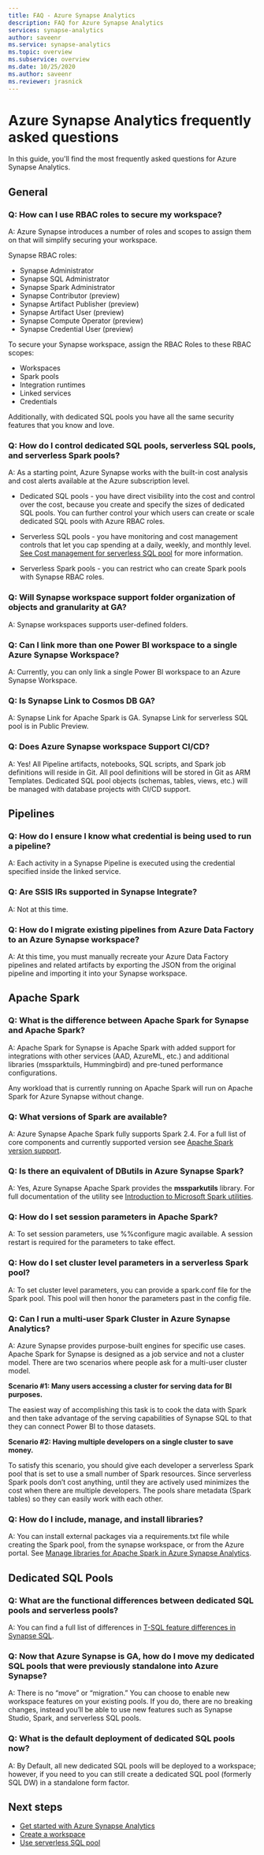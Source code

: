 ```yaml
---
title: FAQ - Azure Synapse Analytics
description: FAQ for Azure Synapse Analytics
services: synapse-analytics
author: saveenr
ms.service: synapse-analytics
ms.topic: overview
ms.subservice: overview
ms.date: 10/25/2020
ms.author: saveenr
ms.reviewer: jrasnick
---
```


# Azure Synapse Analytics frequently asked questions

In this guide, you'll find the most frequently asked questions for Azure Synapse Analytics.

## General

### Q: How can I use RBAC roles to secure my workspace?

A: Azure Synapse introduces a number of roles and scopes to assign them on that will simplify securing your workspace.

Synapse RBAC roles:
* Synapse Administrator
* Synapse SQL Administrator
* Synapse Spark Administrator
* Synapse Contributor (preview)
* Synapse Artifact Publisher (preview)
* Synapse Artifact User (preview)
* Synapse Compute Operator (preview)
* Synapse Credential User (preview)

To secure your Synapse workspace, assign the RBAC Roles to these RBAC scopes:
* Workspaces
* Spark pools
* Integration runtimes
* Linked services
* Credentials

Additionally, with dedicated SQL pools you have all the same security features that you know and love.

### Q: How do I control dedicated SQL pools, serverless SQL pools, and serverless Spark pools?

A: As a starting point, Azure Synapse works with the built-in cost analysis and cost alerts available at the Azure subscription level.

- Dedicated SQL pools - you have direct visibility into the cost and control over the cost, because you create and specify the sizes of dedicated SQL pools. You can further control your which users can create or scale dedicated SQL pools with Azure RBAC roles.

- Serverless SQL pools - you have monitoring and cost management controls that let you cap spending at a daily, weekly, and monthly level. [See Cost management for serverless SQL pool](./sql/data-processed.md) for more information. 

- Serverless Spark pools - you can restrict who can create Spark pools with Synapse RBAC roles.  

### Q: Will Synapse workspace support folder organization of objects and granularity at GA?

A: Synapse workspaces supports user-defined folders.

### Q: Can I link more than one Power BI workspace to a single Azure Synapse Workspace?
	
A: Currently, you can only link a single Power BI workspace to an Azure Synapse Workspace. 

### Q: Is Synapse Link to Cosmos DB GA?

A: Synapse Link for Apache Spark is GA. Synapse Link for serverless SQL pool is in Public Preview.

### Q: Does Azure Synapse workspace Support CI/CD? 

A: Yes! All Pipeline artifacts, notebooks, SQL scripts, and Spark job definitions will reside in Git. All pool definitions will be stored in Git as ARM Templates. Dedicated SQL pool objects (schemas, tables, views, etc.) will be managed with database projects with CI/CD support.

## Pipelines

### Q: How do I ensure I know what credential is being used to run a pipeline? 

A: Each activity in a Synapse Pipeline is executed using the credential specified inside the linked service.

### Q: Are SSIS IRs supported in Synapse Integrate?

A: Not at this time. 

### Q: How do I migrate existing pipelines from Azure Data Factory to an Azure Synapse workspace?

A: At this time, you must manually recreate your Azure Data Factory pipelines and related artifacts by exporting the JSON from the original pipeline and importing it into your Synapse workspace.

## Apache Spark

### Q: What is the difference between Apache Spark for Synapse and Apache Spark?

A: Apache Spark for Synapse is Apache Spark with added support for integrations with other services (AAD, AzureML, etc.) and additional libraries (mssparktuils, Hummingbird) and pre-tuned performance configurations.

Any workload that is currently running on Apache Spark will run on Apache Spark for Azure Synapse without change. 

### Q: What versions of Spark are available?

A: Azure Synapse Apache Spark fully supports Spark 2.4. For a full list of core components and currently supported version see [Apache Spark version support](./spark/apache-spark-version-support.md).

### Q: Is there an equivalent of DButils in Azure Synapse Spark?

A: Yes, Azure Synapse Apache Spark provides the **mssparkutils** library. For full documentation of the utility see [Introduction to Microsoft Spark utilities](./spark/microsoft-spark-utilities.md).

### Q: How do I set session parameters in Apache Spark?

A: To set session parameters, use %%configure magic available. A session restart is required for the parameters to take effect. 

### Q: How do I set cluster level parameters in a serverless Spark pool?

A: To set cluster level parameters, you can provide a spark.conf file for the Spark pool. This pool will then honor the parameters past in the config file. 

### Q: Can I run a multi-user Spark Cluster in Azure Synapse Analytics?
 
A: Azure Synapse provides purpose-built engines for specific use cases. Apache Spark for Synapse is designed as a job service and not a cluster model. 
There are two scenarios where people ask for a multi-user cluster model.

**Scenario #1: Many users accessing a cluster for serving data for BI purposes.**

The easiest way of accomplishing this task is to cook the data with Spark and then take advantage of the serving capabilities of Synapse SQL to that they can connect Power BI to those datasets.

**Scenario #2: Having multiple developers on a single cluster to save money.**
 
To satisfy this scenario, you should give each developer a serverless Spark pool that is set to use a small number of Spark resources. Since serverless Spark pools don’t cost anything, until they are actively used minimizes the cost when there are multiple developers. The pools share metadata (Spark tables) so they can easily work with each other.

### Q: How do I include, manage, and install libraries?

A:  You can install external packages via a requirements.txt file while creating the Spark pool, from the synapse workspace, or from the Azure portal. See [Manage libraries for Apache Spark in Azure Synapse Analytics](./spark/apache-spark-azure-portal-add-libraries.md).

## Dedicated SQL Pools

### Q: What are the functional differences between dedicated SQL pools and serverless pools?

A: You can find a full list of differences in [T-SQL feature differences in Synapse SQL](./sql/overview-features.md).

### Q: Now that Azure Synapse is GA, how do I move my dedicated SQL pools that were previously standalone into Azure Synapse? 

A: There is no “move” or “migration.” 
You can choose to enable new workspace features on your existing pools. If you do, there are no breaking changes, instead you’ll be able to use new features such as Synapse Studio, Spark, and serverless SQL pools.

### Q: What is the default deployment of dedicated SQL pools now? 

A: By Default, all new dedicated SQL pools will be deployed to a workspace; however, if you need to you can still create a dedicated SQL pool (formerly SQL DW) in a standalone form factor. 

## Next steps

* [Get started with Azure Synapse Analytics](get-started.md)
* [Create a workspace](quickstart-create-workspace.md)
* [Use serverless SQL pool](quickstart-sql-on-demand.md)
